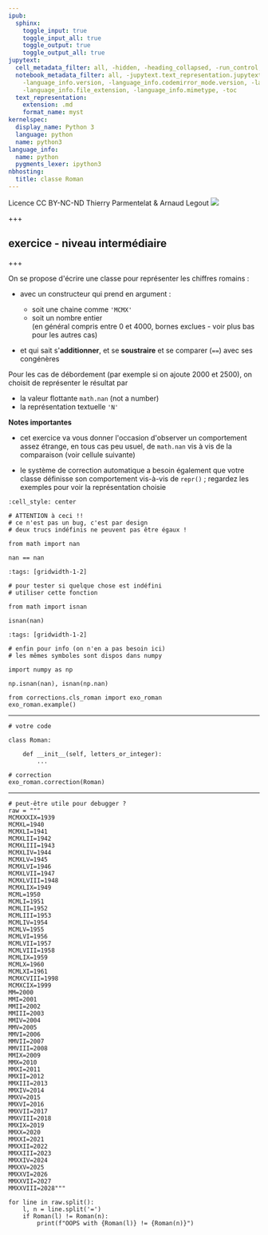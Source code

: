 ```yaml
---
ipub:
  sphinx:
    toggle_input: true
    toggle_input_all: true
    toggle_output: true
    toggle_output_all: true
jupytext:
  cell_metadata_filter: all, -hidden, -heading_collapsed, -run_control, -trusted
  notebook_metadata_filter: all, -jupytext.text_representation.jupytext_version, -jupytext.text_representation.format_version,
    -language_info.version, -language_info.codemirror_mode.version, -language_info.codemirror_mode,
    -language_info.file_extension, -language_info.mimetype, -toc
  text_representation:
    extension: .md
    format_name: myst
kernelspec:
  display_name: Python 3
  language: python
  name: python3
language_info:
  name: python
  pygments_lexer: ipython3
nbhosting:
  title: classe Roman
---
```


<div class="licence">
<span>Licence CC BY-NC-ND</span>
<span>Thierry Parmentelat &amp; Arnaud Legout</span>
<span><img src="media/both-logos-small-alpha.png" /></span>
</div>

+++

## exercice - niveau intermédiaire

+++

On se propose d'écrire une classe pour représenter les chiffres romains :

* avec un constructeur qui prend en argument :
  * soit une chaine comme `'MCMX'`
  * soit un nombre entier  
    (en général compris entre 0 et 4000, bornes exclues - voir plus bas pour les autres cas)

* et qui sait s'**additionner**, et se **soustraire** et se comparer (`==`) avec ses congénères

Pour les cas de débordement (par exemple si on ajoute 2000 et 2500), 
on choisit de représenter le résultat par 

* la valeur flottante `math.nan` (not a number)
* la représentation textuelle `'N'`

**Notes importantes**

* cet exercice va vous donner l'occasion d'observer un comportement assez étrange, en tous cas peu usuel, de `math.nan` vis à vis de la comparaison (voir cellule suivante)

* le système de correction automatique a besoin également que votre classe définisse son comportement vis-à-vis de `repr()` ; regardez les exemples pour voir la représentation choisie

```{code-cell} ipython3
:cell_style: center

# ATTENTION à ceci !!
# ce n'est pas un bug, c'est par design
# deux trucs indéfinis ne peuvent pas être égaux !

from math import nan

nan == nan
```

```{code-cell} ipython3
:tags: [gridwidth-1-2]

# pour tester si quelque chose est indéfini
# utiliser cette fonction

from math import isnan

isnan(nan)
```

```{code-cell} ipython3
:tags: [gridwidth-1-2]

# enfin pour info (on n'en a pas besoin ici)
# les mêmes symboles sont dispos dans numpy 

import numpy as np

np.isnan(nan), isnan(np.nan)
```

```{code-cell} ipython3
from corrections.cls_roman import exo_roman
exo_roman.example()
```

*****

```{code-cell} ipython3
# votre code

class Roman:
    
    def __init__(self, letters_or_integer):
        ...
```

```{code-cell} ipython3
# correction
exo_roman.correction(Roman)
```

*****

```{code-cell} ipython3
# peut-être utile pour debugger ?
raw = """
MCMXXXIX=1939
MCMXL=1940
MCMXLI=1941
MCMXLII=1942
MCMXLIII=1943
MCMXLIV=1944
MCMXLV=1945
MCMXLVI=1946
MCMXLVII=1947
MCMXLVIII=1948
MCMXLIX=1949
MCML=1950
MCMLI=1951
MCMLII=1952
MCMLIII=1953
MCMLIV=1954
MCMLV=1955
MCMLVI=1956
MCMLVII=1957
MCMLVIII=1958
MCMLIX=1959
MCMLX=1960
MCMLXI=1961
MCMXCVIII=1998
MCMXCIX=1999
MM=2000
MMI=2001
MMII=2002
MMIII=2003
MMIV=2004
MMV=2005
MMVI=2006
MMVII=2007
MMVIII=2008
MMIX=2009
MMX=2010
MMXI=2011
MMXII=2012
MMXIII=2013
MMXIV=2014
MMXV=2015
MMXVI=2016
MMXVII=2017
MMXVIII=2018
MMXIX=2019
MMXX=2020
MMXXI=2021
MMXXII=2022
MMXXIII=2023
MMXXIV=2024
MMXXV=2025
MMXXVI=2026
MMXXVII=2027
MMXXVIII=2028"""
```

```{code-cell} ipython3
for line in raw.split():
    l, n = line.split('=')
    if Roman(l) != Roman(n):
        print(f"OOPS with {Roman(l)} != {Roman(n)}")
```
